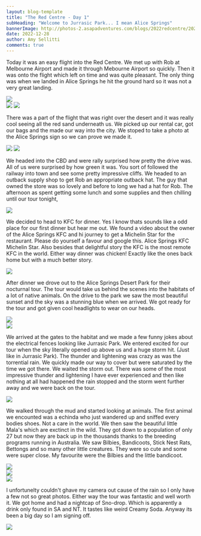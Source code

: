 ```yaml
---
layout: blog-template
title: "The Red Centre - Day 1"
subHeading: "Welcome to Jurrasic Park... I mean Alice Springs"
bannerImage: http://photos-2.asapadventures.com/blogs/2022redcentre/2022-12-28/PXL_20221228_032207446.jpg_compressed.JPEG
date: 2022-12-28
author: Amy Sellitti
comments: true
---
```


Today it was an easy flight into the Red Centre. We met up with Rob at Melbourne Airport and made it through Mebourne Airport so quickly. Then it was onto the flight which left on time and was quite pleasant. The only thing was when we landed in Alice Springs he hit the ground hard so it was not a very great landing.

<div class="center-image"><img src="http://photos-2.asapadventures.com/blogs/2022redcentre/2022-12-28/PXL_20221227_225239561.MP.jpg" /></div>
<div class="grid-2c">
  <img src="http://photos-2.asapadventures.com/blogs/2022redcentre/2022-12-28/PXL_20221228_013940527-edited.jpg_compressed.JPEG"/>
  <img src="http://photos-2.asapadventures.com/blogs/2022redcentre/2022-12-28/PXL_20221228_020436051-edited.jpg_compressed.JPEG"/>
</div>

There was a part of the flight that was right over the desert and it was really cool seeing all the red sand underneath us. We picked up our rental car, got our bags and the made our way into the city. We stoped to take a photo at the Alice Springs sign so we can prove we made it.

<div class="grid-2c">
  <img src="http://photos-2.asapadventures.com/blogs/2022redcentre/2022-12-28/PXL_20221228_032150812.MP.jpg_compressed.JPEG"/>
  <img src="http://photos-2.asapadventures.com/blogs/2022redcentre/2022-12-28/PXL_20221228_032207446.jpg_compressed.JPEG"/>
</div>

We headed into the CBD and were rally surprised how pretty the drive was. All of us were surprised by how green it was. You sort of followed the railway into town and see some pretty impressive cliffs. We headed to an outback supply shop to get Rob an appropriate outback hat. The guy that owned the store was so lovely and before to long we had a hat for Rob. The afternoon as spent getting some lunch and some supplies and then chilling until our tour tonight,

<div class="center-image"><img src="http://photos-2.asapadventures.com/blogs/2022redcentre/2022-12-28/PXL_20221228_034935983.MP.jpg_compressed.JPEG" /></div>

We decided to head to KFC for dinner. Yes I know thats sounds like a odd place for our first dinner but hear me out. We found a video about the owner of the Alice Springs KFC and hi journey to get a Michelin Star for the restaurant. Please do yourself a favour and google this. Alice Springs KFC Michelin Star. Also besides that delightful story the KFC is the most remote KFC in the world. Either way dinner was chicken! Exactly like the ones back home but with a much better story.

<div class="center-image"><img src="http://photos-2.asapadventures.com/blogs/2022redcentre/2022-12-28/PXL_20221228_090009729.jpg_compressed.JPEG" /></div>

After dinner we drove out to the Alice Springs Desert Park for their nocturnal tour. The tour would take us behind the scenes into the habitats of a lot of native animals. On the drive to the park we saw the most beautiful sunset and the sky was a stunning blue when we arrived. We got ready for the tour and got given cool headlights to wear on our heads.

<div class="center-image"><img src="http://photos-2.asapadventures.com/blogs/2022redcentre/2022-12-28/PXL_20221228_101539514.jpg_compressed.JPEG" /></div>
<div class="center-image"><img src="http://photos-2.asapadventures.com/blogs/2022redcentre/2022-12-28/PXL_20221228_102045357.jpg_compressed.JPEG" /></div>

We arrived at the gates to the habitat and we made a few funny jokes about the electrical fences looking like Jurrasic Park. We entered excited for our tour when the sky literally opened up above us and a huge storm hit. (Just like in Jurrasic Park). The thunder and lightening was crazy as was the torrential rain. We quickly made our way to cover but were saturated by the time we got there. We waited the storm out. There was some of the most impressive thunder and lightening I have ever experienced and then like nothing at all had happened the rain stopped and the storm went further away and we were back on the tour.

<div class="center-image"><img src="http://photos-2.asapadventures.com/blogs/2022redcentre/2022-12-28/PXL_20221228_103416474.jpg_compressed.JPEG" /></div>

We walked through the mud and started looking at animals. The first animal we encounted was a echinda who just wandered up and sniffed every bodies shoes. Not a care in the world. We then saw the beautiful little Mala's which are exctinct in the wild. They got down to a population of only 27 but now they are back up in the thousands thanks to the breeding programs running in Australia. We saw Bilbies, Bandicoots, Stick Nest Rats, Bettongs and so many other little creatures. They were so cute and some were super close. My favourite were the Bilbies and the little bandicoot.

<div class="center-image"><img src="http://photos-2.asapadventures.com/blogs/2022redcentre/2022-12-28/PXL_20221228_105718323.MP.jpg_compressed.JPEG" /></div>
<div class="center-image"><img src="http://photos-2.asapadventures.com/blogs/2022redcentre/2022-12-28/PXL_20221228_110356247.MP.jpg_compressed.JPEG" /></div>
<div class="center-image"><img src="http://photos-2.asapadventures.com/blogs/2022redcentre/2022-12-28/PXL_20221228_110534951.MP-edited.jpg_compressed.JPEG" /></div>

I unfortunelty couldn't ghave my camera out cause of the rain so I only have a few not so great photos. Either way the tour was fantastic and well worth it. We got home and had a nightcap of Sno-drop. Which is apparently a drink only found in SA and NT. It tastes like weird Creamy Soda. Anyway its been a big day so I am signing off.

<div class="center-image"><img src="http://photos-2.asapadventures.com/blogs/2022redcentre/2022-12-28/PXL_20221228_122536849.MP.jpg_compressed.JPEG" /></div>
